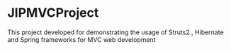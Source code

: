 JIPMVCProject
=============

This project developed for demonstrating the usage of Struts2 , Hibernate and Spring frameworks for MVC web development